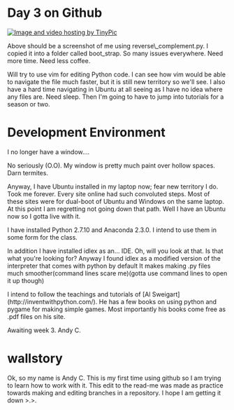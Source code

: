 # Day 3 on Github
<a href="http://tinypic.com?ref=29xcgns" target="_blank"><img src="http://i61.tinypic.com/29xcgns.jpg" border="0" alt="Image and video hosting by TinyPic"></a>
<p>
Above should be a screenshot of me using reverse\_complement.py. I copied it into a folder called boot_strap.
So many issues everywhere. Need more time. Need less coffee. 
</p>

<p>
Will try to use vim for editing Python code. I can see how vim would be able to navigate the file much faster, but it is still new territory so we'll see. I also have a hard time navigating in Ubuntu at all seeing as I have no idea where any files are. Need sleep. Then I'm going to have to jump into tutorials for a season or two. 
</p>




<h1> Development Environment </h1>

<p>
I no longer have a window....
</p>

<p>
  No seriously (O.O). 
  My window is pretty much paint over hollow spaces. Darn termites.
</p>

<p>
  Anyway, I have Ubuntu installed in my laptop now; fear new territory I do. 
  Took me forever. 
  Every site online had such convoluted steps. 
  Most of these sites were for dual-boot of Ubuntu and Windows on the same laptop. 
  At this point I am regretting not going down that path. 
  Well I have an Ubuntu now so I gotta live with it. 
</p>

<p>
I have installed Python 2.7.10 and Anaconda 2.3.0. 
I intend to use them in some form for the class.
</p>

<p>
In addition I have installed idlex as an... IDE. Oh, will you look at that. 
Is that what you're looking for? 
Anyway I found idlex as a modified version of the interpreter that comes with python by default
It makes making .py files much smoother(command lines scare me)(gotta use command lines to open it up though)
</p>

<p>
I intend to follow the teachings and tutorials of [Al Sweigart](http://inventwithpython.com/). 
He has a few books on using python and pygame for making simple games.
Most importantly his books come free as .pdf files on his site. 
</p>

<p>
Awaiting week 3. 
Andy C. 
</p>

<h1>
wallstory
</h1>

<p>
Ok, so my name is Andy C.
This is my first time using github so I am trying to learn how to work with it. 
This edit to the read-me was made as practice towards making and editing branches in a repository.
I hope I am getting it down >.>. 
</p>

